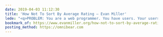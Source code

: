```yaml
---
date: 2019-04-03 11:12:30
title: 'How Not To Sort By Average Rating – Evan Miller'
lede: "<q>PROBLEM: You are a web programmer. You have users. Your users rate stuff on your site. You want to put the highest-rated stuff at the top and lowest-rated at the bottom. You need some sort of <q>score</q> to sort by.</q>"
bookmark_of: https://www.evanmiller.org/how-not-to-sort-by-average-rating.html
posting_method: https://omnibear.com
---
```

